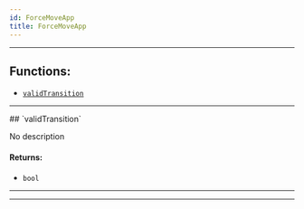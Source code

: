 ```yaml
---
id: ForceMoveApp
title: ForceMoveApp
---
```




***
## Functions:
- [`validTransition`](#validTransition)
***
<a id=validTransition />
## `validTransition`

No description


#### Returns:
- `bool`


***
***
